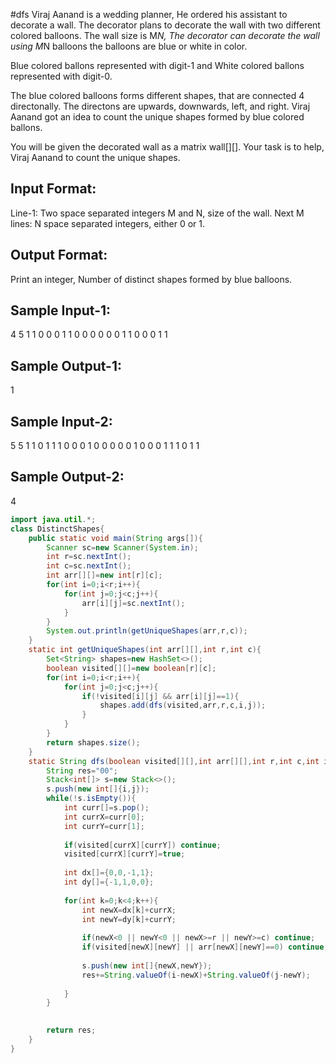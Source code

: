 #dfs 
Viraj Aanand is a wedding planner, He ordered his assistant to decorate a wall.
The decorator plans to decorate the wall with two different colored balloons.
The wall size is M*N, The decorator can decorate the wall using M*N balloons
the balloons are blue or white in color.

Blue colored ballons represented with digit-1 and 
White colored ballons represented with digit-0.

The blue colored balloons forms different shapes, that are connected 4 directonally.
The directons are upwards, downwards, left, and right. Viraj Aanand got an idea to 
count the unique shapes formed by blue colored ballons.

You will be given the decorated wall as a matrix wall[][].
Your task is to help, Viraj Aanand to count the unique shapes.

Input Format:
-------------
Line-1: Two space separated integers M and N, size of the wall.
Next M lines: N space separated integers, either 0 or 1.

Output Format:
--------------
Print an integer, Number of distinct shapes formed by blue balloons.


Sample Input-1:
---------------
4 5
1 1 0 0 0
1 1 0 0 0
0 0 0 1 1
0 0 0 1 1

Sample Output-1:
----------------
1


Sample Input-2:
---------------
5 5
1 1 0 1 1
1 0 0 0 1
0 0 0 0 0
1 0 0 0 1
1 1 0 1 1

Sample Output-2:
----------------
4

```java
import java.util.*;
class DistinctShapes{
    public static void main(String args[]){
        Scanner sc=new Scanner(System.in);
        int r=sc.nextInt();
        int c=sc.nextInt();
        int arr[][]=new int[r][c];
        for(int i=0;i<r;i++){
            for(int j=0;j<c;j++){
                arr[i][j]=sc.nextInt();
            }
        }
        System.out.println(getUniqueShapes(arr,r,c));
    }
    static int getUniqueShapes(int arr[][],int r,int c){
        Set<String> shapes=new HashSet<>();
        boolean visited[][]=new boolean[r][c];
        for(int i=0;i<r;i++){
            for(int j=0;j<c;j++){
                if(!visited[i][j] && arr[i][j]==1){
                    shapes.add(dfs(visited,arr,r,c,i,j));
                }
            }
        }
        return shapes.size();
    }
    static String dfs(boolean visited[][],int arr[][],int r,int c,int i,int j){
        String res="00";
        Stack<int[]> s=new Stack<>();
        s.push(new int[]{i,j});
        while(!s.isEmpty()){
            int curr[]=s.pop();
            int currX=curr[0];
            int currY=curr[1];
            
            if(visited[currX][currY]) continue;
            visited[currX][currY]=true;
            
            int dx[]={0,0,-1,1};
            int dy[]={-1,1,0,0};
            
            for(int k=0;k<4;k++){
                int newX=dx[k]+currX;
                int newY=dy[k]+currY;
                
                if(newX<0 || newY<0 || newX>=r || newY>=c) continue;
                if(visited[newX][newY] || arr[newX][newY]==0) continue;
                
                s.push(new int[]{newX,newY});
                res+=String.valueOf(i-newX)+String.valueOf(j-newY);
                
            }
        }
        

        return res;
    }
}
```